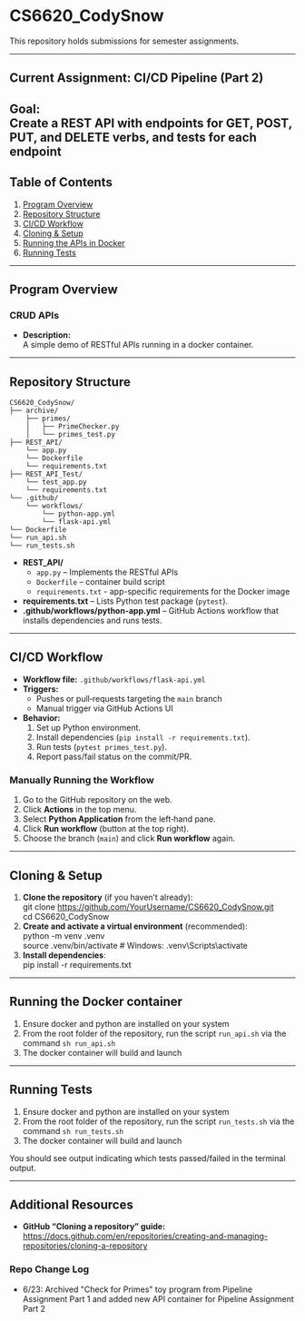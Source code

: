 # CS6620_CodySnow

This repository holds submissions for semester assignments.

---

## Current Assignment: CI/CD Pipeline (Part 2)

**Goal:**  
Create a REST API with endpoints for GET, POST, PUT, and DELETE verbs, and tests for each endpoint
---

## Table of Contents

1. [Program Overview](#program-overview)  
2. [Repository Structure](#repository-structure)  
3. [CI/CD Workflow](#cicd-workflow)  
4. [Cloning & Setup](#cloning--setup)  
5. [Running the APIs in Docker](#running-the-docker-container)
5. [Running Tests](#running-tests)  

---

## Program Overview

### CRUD APIs

- **Description:**  
  A simple demo of RESTful APIs running in a docker container.

---

## Repository Structure

    CS6620_CodySnow/
    ├── archive/
        ├── primes/
        │   ├── PrimeChecker.py
        │   └── primes_test.py
    ├── REST_API/
        └── app.py
        └── Dockerfile
        └── requirements.txt
    ├── REST_API_Test/
        └── test_app.py
        └── requirements.txt
    └── .github/
        └── workflows/
            └── python-app.yml
            └── flask-api.yml
    └── Dockerfile
    └── run_api.sh
    └── run_tests.sh

- **REST_API/**  
  - `app.py` – Implements the RESTful APIs
  - `Dockerfile` – container build script  
  - `requirements.txt` - app-specific requirements for the Docker image
- **requirements.txt** – Lists Python test package (`pytest`).  
- **.github/workflows/python-app.yml** – GitHub Actions workflow that installs dependencies and runs tests.

---

## CI/CD Workflow

- **Workflow file:** `.github/workflows/flask-api.yml`  
- **Triggers:**  
  - Pushes or pull‐requests targeting the `main` branch  
  - Manual trigger via GitHub Actions UI  
- **Behavior:**  
  1. Set up Python environment.  
  2. Install dependencies (`pip install -r requirements.txt`).  
  3. Run tests (`pytest primes_test.py`).  
  4. Report pass/fail status on the commit/PR.

### Manually Running the Workflow

1. Go to the GitHub repository on the web.  
2. Click **Actions** in the top menu.  
3. Select **Python Application** from the left‐hand pane.  
4. Click **Run workflow** (button at the top right).  
5. Choose the branch (`main`) and click **Run workflow** again.

---

## Cloning & Setup

1. **Clone the repository** (if you haven’t already):  
       git clone https://github.com/YourUsername/CS6620_CodySnow.git  
       cd CS6620_CodySnow  
2. **Create and activate a virtual environment** (recommended):  
       python -m venv .venv  
       source .venv/bin/activate   # Windows: .venv\Scripts\activate  
3. **Install dependencies**:  
       pip install -r requirements.txt  

---

## Running the Docker container

1. Ensure docker and python are installed on your system
2. From the root folder of the repository, run the script `run_api.sh` via the command `sh run_api.sh`
3. The docker container will build and launch

---

## Running Tests

1. Ensure docker and python are installed on your system
2. From the root folder of the repository, run the script `run_tests.sh` via the command `sh run_tests.sh`
3. The docker container will build and launch

You should see output indicating which tests passed/failed in the terminal output.

---

## Additional Resources

- **GitHub “Cloning a repository” guide:**  
  https://docs.github.com/en/repositories/creating-and-managing-repositories/cloning-a-repository  

### Repo Change Log
- 6/23: Archived "Check for Primes" toy program from Pipeline Assignment Part 1 and added new API container for Pipeline Assignment Part 2